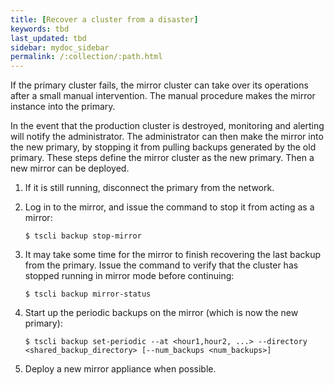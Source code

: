 ```yaml
---
title: [Recover a cluster from a disaster]
keywords: tbd
last_updated: tbd
sidebar: mydoc_sidebar
permalink: /:collection/:path.html
---
```

If the primary cluster fails, the mirror cluster can take over its operations after a small manual intervention. The manual procedure makes the mirror instance into the primary.

In the event that the production cluster is destroyed, monitoring and alerting will notify the administrator. The administrator can then make the mirror into the new primary, by stopping it from pulling backups generated by the old primary. These steps define the mirror cluster as the new primary. Then a new mirror can be deployed.

1. If it is still running, disconnect the primary from the network.
2. Log in to the mirror, and issue the command to stop it from acting as a mirror:

    ```
    $ tscli backup stop-mirror
    ```

3. It may take some time for the mirror to finish recovering the last backup from the primary. Issue the command to verify that the cluster has stopped running in mirror mode before continuing:

    ```
    $ tscli backup mirror-status
    ```

4. Start up the periodic backups on the mirror (which is now the new primary):

    ```
    $ tscli backup set-periodic --at <hour1,hour2, ...> --directory <shared_backup_directory> [--num_backups <num_backups>]
    ```

5. Deploy a new mirror appliance when possible.
